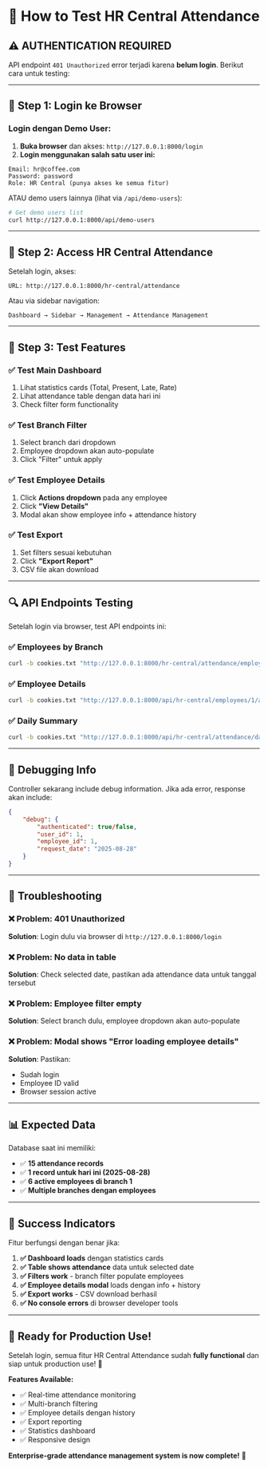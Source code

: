 # 🧪 How to Test HR Central Attendance

## ⚠️ **AUTHENTICATION REQUIRED**

API endpoint `401 Unauthorized` error terjadi karena **belum login**. Berikut cara untuk testing:

---

## 🔑 **Step 1: Login ke Browser**

### **Login dengan Demo User:**
1. **Buka browser** dan akses: `http://127.0.0.1:8000/login`
2. **Login menggunakan salah satu user ini:**

```
Email: hr@coffee.com
Password: password
Role: HR Central (punya akses ke semua fitur)
```

ATAU demo users lainnya (lihat via `/api/demo-users`):

```bash
# Get demo users list
curl http://127.0.0.1:8000/api/demo-users
```

---

## 🎯 **Step 2: Access HR Central Attendance**

Setelah login, akses:
```
URL: http://127.0.0.1:8000/hr-central/attendance
```

Atau via sidebar navigation:
```
Dashboard → Sidebar → Management → Attendance Management
```

---

## 🧪 **Step 3: Test Features**

### **✅ Test Main Dashboard**
1. Lihat statistics cards (Total, Present, Late, Rate)
2. Lihat attendance table dengan data hari ini
3. Check filter form functionality

### **✅ Test Branch Filter**
1. Select branch dari dropdown
2. Employee dropdown akan auto-populate
3. Click "Filter" untuk apply

### **✅ Test Employee Details**
1. Click **Actions dropdown** pada any employee
2. Click **"View Details"**
3. Modal akan show employee info + attendance history

### **✅ Test Export**
1. Set filters sesuai kebutuhan
2. Click **"Export Report"**
3. CSV file akan download

---

## 🔍 **API Endpoints Testing**

Setelah login via browser, test API endpoints ini:

### **✅ Employees by Branch**
```bash
curl -b cookies.txt "http://127.0.0.1:8000/hr-central/attendance/employees-by-branch?branch_id=1"
```

### **✅ Employee Details**
```bash
curl -b cookies.txt "http://127.0.0.1:8000/api/hr-central/employees/1/attendance?date=2025-08-28"
```

### **✅ Daily Summary**
```bash
curl -b cookies.txt "http://127.0.0.1:8000/api/hr-central/attendance/daily-summary?date=2025-08-28"
```

---

## 🐛 **Debugging Info**

Controller sekarang include debug information. Jika ada error, response akan include:
```json
{
    "debug": {
        "authenticated": true/false,
        "user_id": 1,
        "employee_id": 1,
        "request_date": "2025-08-28"
    }
}
```

---

## 🔧 **Troubleshooting**

### **❌ Problem: 401 Unauthorized**
**Solution**: Login dulu via browser di `http://127.0.0.1:8000/login`

### **❌ Problem: No data in table**  
**Solution**: Check selected date, pastikan ada attendance data untuk tanggal tersebut

### **❌ Problem: Employee filter empty**
**Solution**: Select branch dulu, employee dropdown akan auto-populate

### **❌ Problem: Modal shows "Error loading employee details"**
**Solution**: Pastikan:
- Sudah login
- Employee ID valid  
- Browser session active

---

## 📊 **Expected Data**

Database saat ini memiliki:
- ✅ **15 attendance records**
- ✅ **1 record untuk hari ini (2025-08-28)**  
- ✅ **6 active employees di branch 1**
- ✅ **Multiple branches dengan employees**

---

## 🎯 **Success Indicators**

Fitur berfungsi dengan benar jika:

1. **✅ Dashboard loads** dengan statistics cards
2. **✅ Table shows attendance** data untuk selected date  
3. **✅ Filters work** - branch filter populate employees
4. **✅ Employee details modal** loads dengan info + history
5. **✅ Export works** - CSV download berhasil
6. **✅ No console errors** di browser developer tools

---

## 🚀 **Ready for Production Use!**

Setelah login, semua fitur HR Central Attendance sudah **fully functional** dan siap untuk production use! 🎊

**Features Available:**
- ✅ Real-time attendance monitoring
- ✅ Multi-branch filtering  
- ✅ Employee details dengan history
- ✅ Export reporting
- ✅ Statistics dashboard
- ✅ Responsive design

**Enterprise-grade attendance management system is now complete!** 💪
